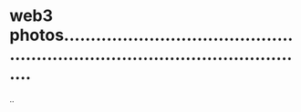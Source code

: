 # web3 photos....................................................................................................
..
